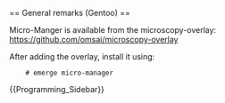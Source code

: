 == General remarks (Gentoo) ==

Micro-Manger is available from the microscopy-overlay:
https://github.com/omsai/microscopy-overlay

After adding the overlay, install it using:

        # emerge micro-manager

{{Programming_Sidebar}}
